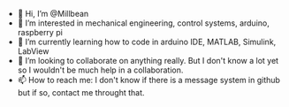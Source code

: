 - 👋 Hi, I’m @Millbean
- 👀 I’m interested in mechanical engineering, control systems, arduino, raspberry pi
- 🌱 I’m currently learning how to code in arduino IDE, MATLAB, Simulink, LabView
- 💞️ I’m looking to collaborate on anything really. But I don't know a lot yet so I wouldn't be much help in a collaboration.
- 📫 How to reach me: I don't know if there is a message system in github but if so, contact me throught that.

<!---
Millbean/Millbean is a ✨ special ✨ repository because its `README.md` (this file) appears on your GitHub profile.
You can click the Preview link to take a look at your changes.
--->
